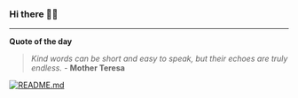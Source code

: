 ### Hi there 👋🏻


---

**Quote of the day**

> *Kind words can be short and easy to speak, but their echoes are truly endless.* - **Mother Teresa** 

[![README.md](https://github.com/marcolovazzano/marcolovazzano/actions/workflows/readme.yml/badge.svg?branch=main)](https://github.com/marcolovazzano/marcolovazzano/actions/workflows/readme.yml)
